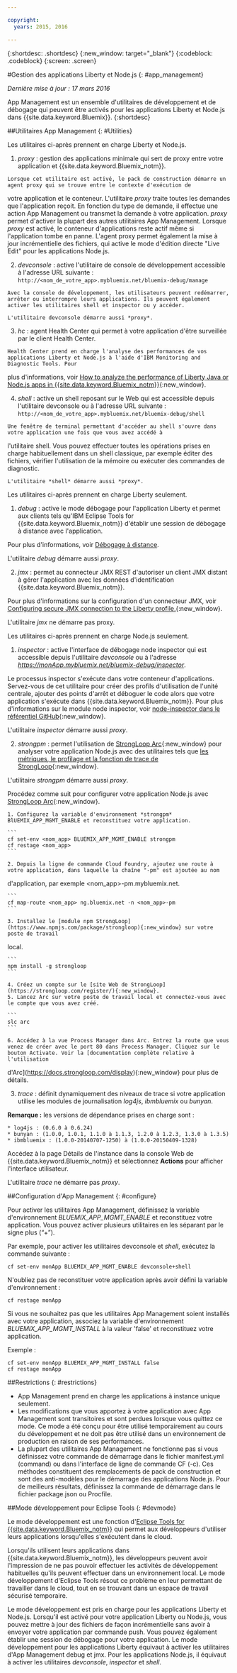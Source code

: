 ```yaml
---

copyright:
  years: 2015, 2016

---
```



{:shortdesc: .shortdesc}
{:new_window: target="_blank"}
{:codeblock: .codeblock}
{:screen: .screen}

#Gestion des applications Liberty et Node.js
{: #app_management}

*Dernière mise à jour : 17 mars 2016*

App Management est un ensemble d'utilitaires de développement et de débogage qui peuvent être activés pour les applications Liberty et Node.js
dans {{site.data.keyword.Bluemix}}.
{:shortdesc}

##Utilitaires App Management
{: #Utilities}

Les utilitaires ci-après prennent en charge Liberty et Node.js.

  1. *proxy* : gestion des applications minimale qui sert de proxy entre votre application et {{site.data.keyword.Bluemix_notm}}.

    Lorsque cet utilitaire est activé, le pack de construction démarre un agent proxy qui se trouve entre le contexte d'exécution de
votre
application et le conteneur. L'utilitaire *proxy* traite toutes les demandes que l'application reçoit. En fonction du type de demande, il
effectue une action App Management ou transmet la demande à votre application. *proxy* permet d'activer la plupart des autres utilitaires App
Management. Lorsque *proxy* est activé, le conteneur d'applications reste actif même si l'application tombe en panne. L'agent proxy permet également la mise à jour incrémentielle des fichiers, qui active le mode d'édition directe "Live Edit" pour les applications Node.js.
	
  2. *devconsole* : active l'utilitaire de console de développement accessible à l'adresse URL suivante :
    ```
    http://<nom_de_votre_app>.mybluemix.net/bluemix-debug/manage
    ```
	
    Avec la console de développement, les utilisateurs peuvent redémarrer, arrêter ou interrompre leurs applications. Ils peuvent également activer les utilitaires shell et inspector ou y accéder.

    L'utilitaire devconsole démarre aussi *proxy*.
	
  3. *hc* : agent Health Center qui permet à votre application d'être surveillée par le client Health Center.

    Health Center prend en charge l'analyse des performances de vos applications Liberty et Node.js à l'aide d'IBM Monitoring and Diagnostic Tools. Pour
plus d'informations, voir [How to analyze the performance of Liberty Java or Node.js apps in {{site.data.keyword.Bluemix_notm}}](https://developer.ibm.com/bluemix/2015/07/03/how-to-analyze-performance-in-bluemix/){:new_window}.</p></li>
	
  4. *shell* : active un shell reposant sur le Web qui est accessible depuis l'utilitaire devconsole ou à l'adresse URL
suivante :
    ```
    http://<nom_de_votre_app>.mybluemix.net/bluemix-debug/shell
    ```
	
    Une fenêtre de terminal permettant d'accéder au shell s'ouvre dans votre application une fois que vous avez accédé à
l'utilitaire
shell. Vous pouvez
effectuer toutes les opérations prises en charge habituellement dans un shell classique, par exemple éditer des fichiers, vérifier l'utilisation de la
mémoire ou exécuter des commandes de diagnostic.
	
    L'utilitaire *shell* démarre aussi *proxy*.

Les utilitaires ci-après prennent en charge Liberty seulement.

  1. *debug* : active le mode débogage pour l'application Liberty et permet aux clients tels qu'IBM Eclipse Tools for
{{site.data.keyword.Bluemix_notm}} d'établir une session de débogage à distance avec l'application.
  
   Pour plus d'informations, voir [Débogage à distance](../manageapps/eclipsetools/eclipsetools.html#remotedebug).
   
   L'utilitaire *debug* démarre aussi *proxy*.
   
  2. *jmx* : permet au connecteur JMX REST d'autoriser un client JMX distant à gérer l'application avec les données d'identification
{{site.data.keyword.Bluemix_notm}}.
  
  Pour plus d'informations sur la configuration d'un connecteur JMX, voir [Configuring secure JMX connection to the Liberty profile.](https://www-01.ibm.com/support/knowledgecenter/was_beta_liberty/com.ibm.websphere.wlp.nd.multiplatform.doc/ae/twlp_admin_restconnector.html){:new_window}.
  
  L'utilitaire *jmx* ne démarre pas proxy.

Les utilitaires ci-après prennent en charge Node.js seulement.

  1. *inspector* : active l'interface de débogage node inspector qui est accessible depuis l'utilitaire
*devconsole*
ou à l'adresse *https://monApp.mybluemix.net/bluemix-debug/inspector*.
  
  Le processus inspector s'exécute dans votre conteneur d'applications. Servez-vous de cet utilitaire pour créer des profils d'utilisation de l'unité
centrale, ajouter des points d'arrêt et déboguer le code alors que votre application s'exécute dans {{site.data.keyword.Bluemix_notm}}. Pour plus
d'informations sur le module node inspector, voir [node-inspector dans le référentiel
GitHub](https://github.com/node-inspector/node-inspector){:new_window}.
  
  L'utilitaire *inspector* démarre aussi *proxy*.
  
  2. *strongpm* : permet l'utilisation de [StrongLoop Arc](https://strongloop.com/node-js/arc){:new_window} pour
analyser votre application Node.js avec des utilitaires tels que [les métriques, le
profilage et la fonction de trace de StrongLoop](https://strongloop.com/node-js/devops-tools/){:new_window}.
    
  L'utilitaire *strongpm* démarre aussi *proxy*.
  
  Procédez comme suit pour configurer votre application Node.js avec [StrongLoop
Arc](https://strongloop.com/node-js/arc){:new_window}.

    1. Configurez la variable d'environnement *strongpm* BlUEMIX_APP_MGMT_ENABLE et reconstituez votre application.
    
	```
    cf set-env <nom_app> BLUEMIX_APP_MGMT_ENABLE strongpm
    cf restage <nom_app>
    ```
	
    2. Depuis la ligne de commande Cloud Foundry, ajoutez une route à votre application, dans laquelle la chaîne "-pm" est ajoutée au nom
d'application, par exemple <nom_app>-pm.mybluemix.net.
    
	```
    cf map-route <nom_app> ng.bluemix.net -n <nom_app>-pm
    ```
	
    3. Installez le [module npm StrongLoop](https://www.npmjs.com/package/strongloop){:new_window} sur votre poste de travail
local.
    
	```
    npm install -g strongloop
    ```
	
    4. Créez un compte sur le [site Web de StrongLoop](https://strongloop.com/register/){:new_window}.
    5. Lancez Arc sur votre poste de travail local et connectez-vous avec le compte que vous avez créé.
    
	```
    slc arc
    ```
	
    6. Accédez à la vue Process Manager dans Arc. Entrez la route que vous venez de créer avec le port 80 dans Process Manager. Cliquez sur le bouton Activate. Voir la [documentation complète relative à l'utilisation
d'Arc](https://docs.strongloop.com/display){:new_window} pour plus de détails.
	
  3. *trace* : définit dynamiquement des niveaux de trace si votre application utilise les modules de journalisation *log4js*,
*ibmbluemix*
ou *bunyan*.
  
  **Remarque :** les versions de dépendance prises en charge sont :

    * log4js : (0.6.0 à 0.6.24)
    * bunyan : (1.0.0, 1.0.1, 1.1.0 à 1.1.3, 1.2.0 à 1.2.3, 1.3.0 à 1.3.5)
    * ibmbluemix : (1.0.0-20140707-1250) à (1.0.0-20150409-1328)
  
  Accédez à la page Détails de l'instance dans la console Web de {{site.data.keyword.Bluemix_notm}} et sélectionnez
**Actions** pour afficher l'interface utilisateur.

  L'utilitaire *trace* ne démarre pas *proxy*.

##Configuration d'App Management
{: #configure}

Pour activer les utilitaires App Management, définissez la variable d'environnement *BLUEMIX_APP_MGMT_ENABLE*
et reconstituez votre application. Vous pouvez activer plusieurs utilitaires en les séparant par le signe plus (“+”).

Par exemple, pour activer les utilitaires devconsole et *shell*, exécutez la commande suivante :

```
cf set-env monApp BLUEMIX_APP_MGMT_ENABLE devconsole+shell
```

N'oubliez pas de reconstituer votre application après avoir défini la variable d'environnement :

```
cf restage monApp
```

Si vous ne souhaitez pas que les utilitaires App Management soient installés avec votre application, associez la
variable d'environnement *BLUEMIX_APP_MGMT_INSTALL* à la valeur 'false' et reconstituez votre application.

Exemple :

```
cf set-env monApp BLUEMIX_APP_MGMT_INSTALL false
cf restage monApp
```

##Restrictions
{: #restrictions}

* App Management prend en charge les applications à instance unique seulement.
* Les modifications que vous apportez à votre application avec App Management sont transitoires et sont perdues lorsque vous quittez ce mode. Ce mode a été conçu pour être utilisé temporairement au cours du développement et ne doit pas être utilisé dans un environnement de production en raison
de ses performances.
* La plupart des utilitaires App Management ne fonctionne pas si vous définissez votre commande de démarrage dans le fichier manifest.yml (command)
ou dans l'interface de ligne de commande CF (-c). Ces méthodes constituent des remplacements de pack de construction et sont des anti-modèles pour le
démarrage des applications Node.js. Pour de meilleurs résultats, définissez la commande de démarrage dans le fichier package.json ou Procfile.

##Mode développement pour Eclipse Tools
{: #devmode}

Le mode développement est une fonction d'[Eclipse Tools for {{site.data.keyword.Bluemix_notm}}](../manageapps/eclipsetools/eclipsetools.html#eclipsetools) qui permet aux développeurs d'utiliser leurs applications lorsqu'elles s'exécutent dans le cloud.

Lorsqu'ils utilisent leurs applications dans {{site.data.keyword.Bluemix_notm}}, les développeurs peuvent
avoir l'impression de ne pas pouvoir effectuer les activités de développement habituelles qu'ils peuvent effectuer dans un
environnement local. Le mode développement d'Eclipse Tools résout ce problème en leur permettant de travailler dans le cloud, tout en se trouvant dans un espace de travail
sécurisé temporaire.

Le mode développement est pris en charge pour les applications Liberty et Node.js. Lorsqu'il est activé pour votre application Liberty ou Node.js,
vous pouvez mettre à jour des fichiers de façon incrémentielle sans avoir à envoyer votre application par commande push. Vous pouvez également établir une session de débogage pour votre application. Le
mode développement pour les applications Liberty équivaut à
activer les utilitaires d'App Management debug et jmx. Pour les applications Node.js, il équivaut à activer les utilitaires *devconsole*,
*inspector* et *shell*.

